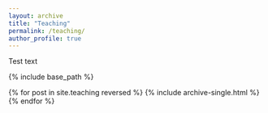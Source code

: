 ```yaml
---
layout: archive
title: "Teaching"
permalink: /teaching/
author_profile: true
---
```


Test text

{% include base_path %}

{% for post in site.teaching reversed %}
  {% include archive-single.html %}
{% endfor %}
